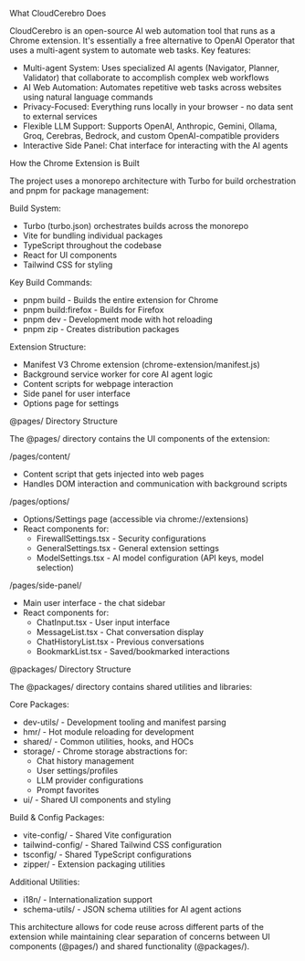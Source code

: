   What CloudCerebro Does

  CloudCerebro is an open-source AI web automation tool that runs as a Chrome extension. It's essentially a free alternative to OpenAI Operator that uses a multi-agent system to automate
  web tasks. Key features:

  - Multi-agent System: Uses specialized AI agents (Navigator, Planner, Validator) that collaborate to accomplish complex web workflows
  - AI Web Automation: Automates repetitive web tasks across websites using natural language commands
  - Privacy-Focused: Everything runs locally in your browser - no data sent to external services
  - Flexible LLM Support: Supports OpenAI, Anthropic, Gemini, Ollama, Groq, Cerebras, Bedrock, and custom OpenAI-compatible providers
  - Interactive Side Panel: Chat interface for interacting with the AI agents

  How the Chrome Extension is Built

  The project uses a monorepo architecture with Turbo for build orchestration and pnpm for package management:

  Build System:

  - Turbo (turbo.json) orchestrates builds across the monorepo
  - Vite for bundling individual packages
  - TypeScript throughout the codebase
  - React for UI components
  - Tailwind CSS for styling

  Key Build Commands:

  - pnpm build - Builds the entire extension for Chrome
  - pnpm build:firefox - Builds for Firefox
  - pnpm dev - Development mode with hot reloading
  - pnpm zip - Creates distribution packages

  Extension Structure:

  - Manifest V3 Chrome extension (chrome-extension/manifest.js)
  - Background service worker for core AI agent logic
  - Content scripts for webpage interaction
  - Side panel for user interface
  - Options page for settings

  @pages/ Directory Structure

  The @pages/ directory contains the UI components of the extension:

  /pages/content/

  - Content script that gets injected into web pages
  - Handles DOM interaction and communication with background scripts

  /pages/options/

  - Options/Settings page (accessible via chrome://extensions)
  - React components for:
    - FirewallSettings.tsx - Security configurations
    - GeneralSettings.tsx - General extension settings
    - ModelSettings.tsx - AI model configuration (API keys, model selection)

  /pages/side-panel/

  - Main user interface - the chat sidebar
  - React components for:
    - ChatInput.tsx - User input interface
    - MessageList.tsx - Chat conversation display
    - ChatHistoryList.tsx - Previous conversations
    - BookmarkList.tsx - Saved/bookmarked interactions

  @packages/ Directory Structure

  The @packages/ directory contains shared utilities and libraries:

  Core Packages:

  - dev-utils/ - Development tooling and manifest parsing
  - hmr/ - Hot module reloading for development
  - shared/ - Common utilities, hooks, and HOCs
  - storage/ - Chrome storage abstractions for:
    - Chat history management
    - User settings/profiles
    - LLM provider configurations
    - Prompt favorites
  - ui/ - Shared UI components and styling

  Build & Config Packages:

  - vite-config/ - Shared Vite configuration
  - tailwind-config/ - Shared Tailwind CSS configuration
  - tsconfig/ - Shared TypeScript configurations
  - zipper/ - Extension packaging utilities

  Additional Utilities:

  - i18n/ - Internationalization support
  - schema-utils/ - JSON schema utilities for AI agent actions

  This architecture allows for code reuse across different parts of the extension while maintaining clear separation of concerns between UI components (@pages/) and shared functionality
  (@packages/).